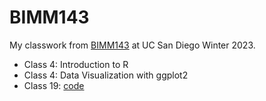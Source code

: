 # BIMM143

My classwork from [BIMM143]() at UC San Diego Winter 2023.


- Class 4: Introduction to R
- Class 4: Data Visualization with ggplot2
- Class 19: [code](https://github.com/danikapagaduan/bimm143_github/blob/main/class19/class19.qmd)
